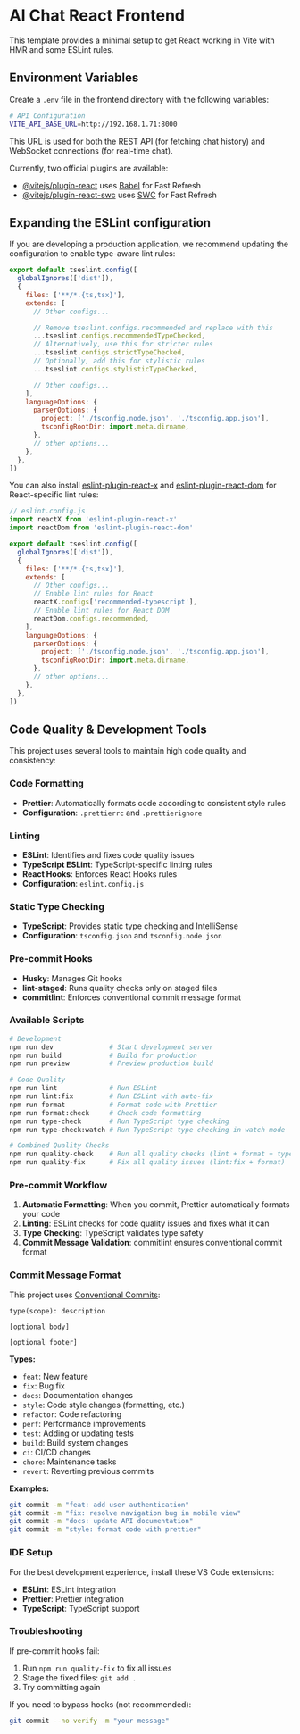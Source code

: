 # AI Chat React Frontend

This template provides a minimal setup to get React working in Vite with HMR and some ESLint rules.

## Environment Variables

Create a `.env` file in the frontend directory with the following variables:

```bash
# API Configuration
VITE_API_BASE_URL=http://192.168.1.71:8000
```

This URL is used for both the REST API (for fetching chat history) and WebSocket connections (for real-time chat).

Currently, two official plugins are available:

- [@vitejs/plugin-react](https://github.com/vitejs/vite-plugin-react/blob/main/packages/plugin-react) uses [Babel](https://babeljs.io/) for Fast Refresh
- [@vitejs/plugin-react-swc](https://github.com/vitejs/vite-plugin-react/blob/main/packages/plugin-react-swc) uses [SWC](https://swc.rs/) for Fast Refresh

## Expanding the ESLint configuration

If you are developing a production application, we recommend updating the configuration to enable type-aware lint rules:

```js
export default tseslint.config([
  globalIgnores(['dist']),
  {
    files: ['**/*.{ts,tsx}'],
    extends: [
      // Other configs...

      // Remove tseslint.configs.recommended and replace with this
      ...tseslint.configs.recommendedTypeChecked,
      // Alternatively, use this for stricter rules
      ...tseslint.configs.strictTypeChecked,
      // Optionally, add this for stylistic rules
      ...tseslint.configs.stylisticTypeChecked,

      // Other configs...
    ],
    languageOptions: {
      parserOptions: {
        project: ['./tsconfig.node.json', './tsconfig.app.json'],
        tsconfigRootDir: import.meta.dirname,
      },
      // other options...
    },
  },
])
```

You can also install [eslint-plugin-react-x](https://github.com/Rel1cx/eslint-react/tree/main/packages/plugins/eslint-plugin-react-x) and [eslint-plugin-react-dom](https://github.com/Rel1cx/eslint-react/tree/main/packages/plugins/eslint-plugin-react-dom) for React-specific lint rules:

```js
// eslint.config.js
import reactX from 'eslint-plugin-react-x'
import reactDom from 'eslint-plugin-react-dom'

export default tseslint.config([
  globalIgnores(['dist']),
  {
    files: ['**/*.{ts,tsx}'],
    extends: [
      // Other configs...
      // Enable lint rules for React
      reactX.configs['recommended-typescript'],
      // Enable lint rules for React DOM
      reactDom.configs.recommended,
    ],
    languageOptions: {
      parserOptions: {
        project: ['./tsconfig.node.json', './tsconfig.app.json'],
        tsconfigRootDir: import.meta.dirname,
      },
      // other options...
    },
  },
])
```

## Code Quality & Development Tools

This project uses several tools to maintain high code quality and consistency:

### Code Formatting
- **Prettier**: Automatically formats code according to consistent style rules
- **Configuration**: `.prettierrc` and `.prettierignore`

### Linting
- **ESLint**: Identifies and fixes code quality issues
- **TypeScript ESLint**: TypeScript-specific linting rules
- **React Hooks**: Enforces React Hooks rules
- **Configuration**: `eslint.config.js`

### Static Type Checking
- **TypeScript**: Provides static type checking and IntelliSense
- **Configuration**: `tsconfig.json` and `tsconfig.node.json`

### Pre-commit Hooks
- **Husky**: Manages Git hooks
- **lint-staged**: Runs quality checks only on staged files
- **commitlint**: Enforces conventional commit message format

### Available Scripts

```bash
# Development
npm run dev              # Start development server
npm run build            # Build for production
npm run preview          # Preview production build

# Code Quality
npm run lint             # Run ESLint
npm run lint:fix         # Run ESLint with auto-fix
npm run format           # Format code with Prettier
npm run format:check     # Check code formatting
npm run type-check       # Run TypeScript type checking
npm run type-check:watch # Run TypeScript type checking in watch mode

# Combined Quality Checks
npm run quality-check    # Run all quality checks (lint + format + type-check)
npm run quality-fix      # Fix all quality issues (lint:fix + format)
```

### Pre-commit Workflow

1. **Automatic Formatting**: When you commit, Prettier automatically formats your code
2. **Linting**: ESLint checks for code quality issues and fixes what it can
3. **Type Checking**: TypeScript validates type safety
4. **Commit Message Validation**: commitlint ensures conventional commit format

### Commit Message Format

This project uses [Conventional Commits](https://www.conventionalcommits.org/):

```
type(scope): description

[optional body]

[optional footer]
```

**Types:**
- `feat`: New feature
- `fix`: Bug fix
- `docs`: Documentation changes
- `style`: Code style changes (formatting, etc.)
- `refactor`: Code refactoring
- `perf`: Performance improvements
- `test`: Adding or updating tests
- `build`: Build system changes
- `ci`: CI/CD changes
- `chore`: Maintenance tasks
- `revert`: Reverting previous commits

**Examples:**
```bash
git commit -m "feat: add user authentication"
git commit -m "fix: resolve navigation bug in mobile view"
git commit -m "docs: update API documentation"
git commit -m "style: format code with prettier"
```

### IDE Setup

For the best development experience, install these VS Code extensions:
- **ESLint**: ESLint integration
- **Prettier**: Prettier integration
- **TypeScript**: TypeScript support

### Troubleshooting

If pre-commit hooks fail:
1. Run `npm run quality-fix` to fix all issues
2. Stage the fixed files: `git add .`
3. Try committing again

If you need to bypass hooks (not recommended):
```bash
git commit --no-verify -m "your message"
```

